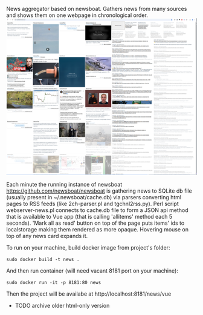 News aggregator based on newsboat. Gathers news from many sources and shows them on one webpage in
chronological order. 
![Sample screenshot 2025-05-16](img/Screenshot_2025-05-16_20-11-02.png?raw=true "Sample screenshot 2025-05-16")

Each minute the running instance of newsboat https://github.com/newsboat/newsboat is gathering news
to SQLite db file (usually present in ~/.newsboat/cache.db) via parsers converting html pages to RSS
feeds (like 2ch-parser.pl and tgchnl2rss.py).
Perl script webserver-news.pl connects to cache.db file to form a JSON api method that is available
to Vue app (that is calling 'allitems' method each 5 seconds). 'Mark all as read' button on top of the
page puts items' ids to localstorage making them rendered as more opaque. Hovering mouse on top of
any news card expands it.

To run on your machine, build docker image from project's folder:
```
sudo docker build -t news .
```
And then run container (will need vacant 8181 port on your machine):
```
sudo docker run -it -p 8181:80 news
```
Then the project will be availabe at http://localhost:8181/news/vue

- TODO archive older html-only version

